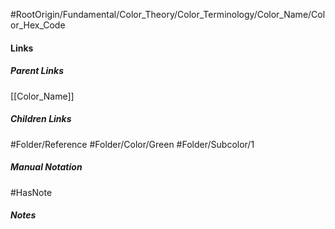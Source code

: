#RootOrigin/Fundamental/Color_Theory/Color_Terminology/Color_Name/Color_Hex_Code
#### Links
##### Parent Links
[[Color_Name]]
##### Children Links
#Folder/Reference
#Folder/Color/Green
#Folder/Subcolor/1
##### Manual Notation

#HasNote
##### Notes